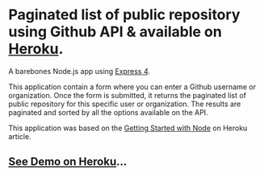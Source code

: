# Paginated list of public repository using Github API & available on [Heroku](https://www.heroku.com/).


A barebones Node.js app using [Express 4](http://expressjs.com/).

This application contain a form where you can enter a Github username or organization.
Once the form is submitted, it returns the paginated list of public repository for this specific user or organization.
The results are paginated and sorted by all the options available on the API.

This application was based on the [Getting Started with Node](https://devcenter.heroku.com/articles/getting-started-with-nodejs#introduction) on Heroku article.

## [See Demo on Heroku](https://paginated-repos-api-github.herokuapp.com/interface)...
